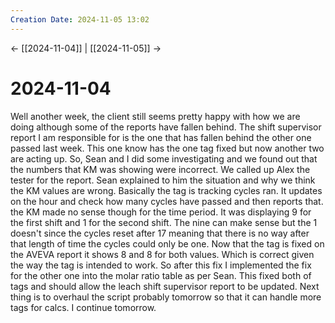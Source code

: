 ```yaml
---
Creation Date: 2024-11-05 13:02
---
```


<- [[2024-11-04]] | [[2024-11-05]]  ->

# 2024-11-04
Well another week, the client still seems pretty happy with how we are doing
although some of the reports have fallen behind. The shift supervisor report I
am responsible for is the one that has fallen behind the other one passed last
week. This one know has the one tag fixed but now another two are acting up. So,
Sean and I did some investigating and we found out that the numbers that KM was
showing were incorrect. We called up Alex the tester for the report. Sean
explained to him the situation and why we think the KM values are wrong.
Basically the tag is tracking cycles ran. It updates on the hour and check how
many cycles have passed and then reports that. the KM made no sense though for
the time period. It was displaying 9 for the first shift and 1 for the second
shift. The nine can make sense but the 1 doesn't since the cycles reset after 17
meaning that there is no way after that length of time the cycles could only be
one. Now that the tag is fixed on the AVEVA report it shows 8 and 8 for both
values. Which is correct given the way the tag is intended to work. So after
this fix I implemented the fix for the other one into the molar ratio table as
per Sean. This fixed both of tags and should allow the leach shift supervisor
report to be updated. Next thing is to overhaul the script probably tomorrow so
that it can handle more tags for calcs. I continue tomorrow.